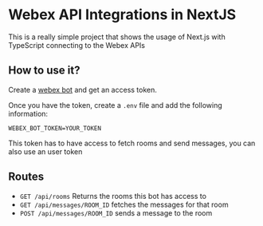 # Webex API Integrations in NextJS

This is a really simple project that shows the usage of Next.js with TypeScript connecting to the Webex APIs

## How to use it?

Create a [webex bot](https://developer.webex.com/docs/bots) and get an access token.

Once you have the token, create a `.env` file and add the following information:

```
WEBEX_BOT_TOKEN=YOUR_TOKEN
```

This token has to have access to fetch rooms and send messages, you can also use an user token

## Routes

- `GET /api/rooms` Returns the rooms this bot has access to
- `GET /api/messages/ROOM_ID` fetches the messages for that room
- `POST /api/messages/ROOM_ID` sends a message to the room
